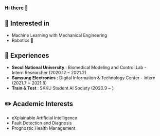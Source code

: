 ### Hi there 👋

<!--
**ijnn258/ijnn258** is a ✨ _special_ ✨ repository because its `README.md` (this file) appears on your GitHub profile.

Here are some ideas to get you started:

- 🔭 I’m currently working on ...
- 🌱 I’m currently learning ...
- 👯 I’m looking to collaborate on ...
- 🤔 I’m looking for help with ...
- 💬 Ask me about ...
- 📫 How to reach me: ...
- 😄 Pronouns: ...
- ⚡ Fun fact: ...
-->

## 🤔 Interested in 
* Machine Learning with Mechanical Engineering
* Robotics 🤖

## 👯 Experiences
* **Seoul National University** : Biomedical Modeling and Control Lab - Intern Researcher (2020.12 ~ 2021.2)
* **Samsung Electronics** : Digital Information & Technology Center - Intern (2021.7 ~ 2021.8)
* **Train & Test** : SKKU Student AI Society  (2020.9 ~ )

## ✏️ Academic Interests
* eXplainable Artificial Intelligence
* Fault Detection and Diagnosis
* Prognostic Health Management
